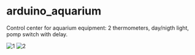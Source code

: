 # arduino_aquarium
Control center for aquarium equipment: 2 thermometers, day/nigth light, pomp switch with delay.

![1](http://simmlemming.github.io/readme_img/arduino_aquarium/1.jpg)
![2](http://simmlemming.github.io/readme_img/arduino_aquarium/2.jpg)
